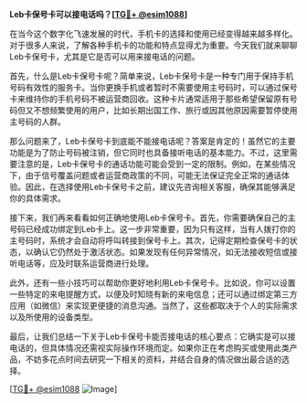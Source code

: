 **Leb卡保号卡可以接电话吗？[[TG💪+ @esim1088](https://t.me/s/esim1088)]**

在当今这个数字化飞速发展的时代，手机卡的选择和使用已经变得越来越多样化。对于很多人来说，了解各种手机卡的功能和特点显得尤为重要。今天我们就来聊聊Leb卡保号卡，尤其是它是否可以用来接电话的问题。

首先，什么是Leb卡保号卡呢？简单来说，Leb卡保号卡是一种专门用于保持手机号码有效性的服务卡。当你更换手机或者暂时不需要使用主号码时，可以通过保号卡来维持你的手机号码不被运营商回收。这种卡片通常适用于那些希望保留原有号码但又不想频繁使用的用户，比如长期出国工作、旅行或因其他原因需要暂停使用主号码的人群。

那么问题来了，Leb卡保号卡到底能不能接电话呢？答案是肯定的！虽然它的主要功能是为了防止号码被注销，但它同时也具备接听电话的基本能力。不过，这里需要注意的是，Leb卡保号卡的通话功能可能会受到一定的限制。例如，在某些情况下，由于信号覆盖问题或者运营商政策的不同，可能无法保证完全正常的通话体验。因此，在选择使用Leb卡保号卡之前，建议先咨询相关客服，确保其能够满足你的具体需求。

接下来，我们再来看看如何正确地使用Leb卡保号卡。首先，你需要确保自己的主号码已经成功绑定到Leb卡上。这一步非常重要，因为只有这样，当有人拨打你的主号码时，系统才会自动将呼叫转接到保号卡上。其次，记得定期检查保号卡的状态，以确认它仍然处于激活状态。如果发现有任何异常情况，如无法接收短信或接听电话等，应及时联系运营商进行处理。

此外，还有一些小技巧可以帮助你更好地利用Leb卡保号卡。比如说，你可以设置一些特定的来电提醒方式，以便及时知晓有新的来电信息；还可以通过绑定第三方应用（如微信）来实现更便捷的消息沟通。当然了，这些都取决于个人的实际需求以及所使用的设备类型。

最后，让我们总结一下关于Leb卡保号卡能否接电话的核心要点：它确实是可以接电话的，但具体情况还需视实际操作环境而定。如果你正在考虑购买或使用此类产品，不妨多花点时间去研究一下相关的资料，并结合自身的情况做出最合适的选择。

[[TG💪+ @esim1088](https://t.me/s/esim1088) ![Image](https://i.postimg.cc/4NQfJmqS/Snipaste-2025-05-13-00-14-12.png)]